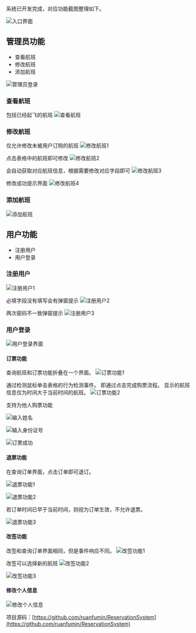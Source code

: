 系统已开发完成，对应功能截图整理如下。

![入口界面](https://upload-images.jianshu.io/upload_images/1248990-cc56d2b5c9344204.png?imageMogr2/auto-orient/strip%7CimageView2/2/w/1240)

## 管理员功能
- 查看航班
- 修改航班
- 添加航班

![管理员登录](https://upload-images.jianshu.io/upload_images/1248990-acea960ea332fa8a.png?imageMogr2/auto-orient/strip%7CimageView2/2/w/1240)

### 查看航班
包括已经起飞的航班
![查看航班](https://upload-images.jianshu.io/upload_images/1248990-975d82573f7827c0.png?imageMogr2/auto-orient/strip%7CimageView2/2/w/1240)

### 修改航班
仅允许修改未被用户订购的航班
![修改航班1](https://upload-images.jianshu.io/upload_images/1248990-f918a772f04a3016.png?imageMogr2/auto-orient/strip%7CimageView2/2/w/1240)

点击表格中的航班即可修改
![修改航班2](https://upload-images.jianshu.io/upload_images/1248990-ce6c2bcfece0e351.png?imageMogr2/auto-orient/strip%7CimageView2/2/w/1240)

会自动获取对应航班信息，根据需要修改对应字段即可
![修改航班3](https://upload-images.jianshu.io/upload_images/1248990-5f932e954533ed6e.png?imageMogr2/auto-orient/strip%7CimageView2/2/w/1240)

修改成功提示界面
![修改航班4](https://upload-images.jianshu.io/upload_images/1248990-98be4edad7a55555.png?imageMogr2/auto-orient/strip%7CimageView2/2/w/1240)

### 添加航班
![添加航班](https://upload-images.jianshu.io/upload_images/1248990-7d78f958badd862b.png?imageMogr2/auto-orient/strip%7CimageView2/2/w/1240)

## 用户功能
- 注册用户
- 用户登录

### 注册用户
![注册用户1](https://upload-images.jianshu.io/upload_images/1248990-368ba2a1e547ad7a.png?imageMogr2/auto-orient/strip%7CimageView2/2/w/1240)

必填字段没有填写会有弹窗提示
![注册用户2](https://upload-images.jianshu.io/upload_images/1248990-643da0f4f262252d.png?imageMogr2/auto-orient/strip%7CimageView2/2/w/1240)

两次密码不一致弹窗提示
![注册用户3](https://upload-images.jianshu.io/upload_images/1248990-2588eeb3201f839b.png?imageMogr2/auto-orient/strip%7CimageView2/2/w/1240)

### 用户登录
![用户登录界面](https://upload-images.jianshu.io/upload_images/1248990-b5003226a3921f8a.png?imageMogr2/auto-orient/strip%7CimageView2/2/w/1240)

#### 订票功能
查询航班和订票功能折叠在一个界面。
![订票功能1](https://upload-images.jianshu.io/upload_images/1248990-5372351d9dfdc02e.png?imageMogr2/auto-orient/strip%7CimageView2/2/w/1240)

通过检测鼠标单击表格的行为检测事件。
即通过点击完成购票流程。
显示的航班信息仅为时间大于当前时间的航班。
![订票功能2](https://upload-images.jianshu.io/upload_images/1248990-562f20c9d611ae8d.png?imageMogr2/auto-orient/strip%7CimageView2/2/w/1240)

支持为他人购票功能

![输入姓名](https://upload-images.jianshu.io/upload_images/1248990-7a6c837e697f3401.png?imageMogr2/auto-orient/strip%7CimageView2/2/w/1240)

![输入身份证号](https://upload-images.jianshu.io/upload_images/1248990-83655f7c44fbb8eb.png?imageMogr2/auto-orient/strip%7CimageView2/2/w/1240)

![订票成功](https://upload-images.jianshu.io/upload_images/1248990-96ecb6147f3c5a6f.png?imageMogr2/auto-orient/strip%7CimageView2/2/w/1240)

#### 退票功能
在查询订单界面，点击订单即可退订。


![退票功能1](https://upload-images.jianshu.io/upload_images/1248990-aac768a18a8ed242.png?imageMogr2/auto-orient/strip%7CimageView2/2/w/1240)

![退票功能2](https://upload-images.jianshu.io/upload_images/1248990-69a4f2379f29b20c.png?imageMogr2/auto-orient/strip%7CimageView2/2/w/1240)

若订单时间已早于当前时间，则视为订单生效，不允许退票。

![退票功能3](https://upload-images.jianshu.io/upload_images/1248990-53dbbcd58014dcce.png?imageMogr2/auto-orient/strip%7CimageView2/2/w/1240)

#### 改签功能
改签和查询订单界面相同，但是事件响应不同。
![改签功能1](https://upload-images.jianshu.io/upload_images/1248990-b064dec7b0384c82.png?imageMogr2/auto-orient/strip%7CimageView2/2/w/1240)

改签可以选择新的航班
![改签功能2](https://upload-images.jianshu.io/upload_images/1248990-3b332b1130a1fd59.png?imageMogr2/auto-orient/strip%7CimageView2/2/w/1240)

![改签功能3](https://upload-images.jianshu.io/upload_images/1248990-9b79056e6147eb9a.png?imageMogr2/auto-orient/strip%7CimageView2/2/w/1240)

#### 修改个人信息
![修改个人信息](https://upload-images.jianshu.io/upload_images/1248990-225be38eccaa2e9b.png?imageMogr2/auto-orient/strip%7CimageView2/2/w/1240)


项目源码：[https://github.com/ruanfumin/ReservationSystem](https://github.com/ruanfumin/ReservationSystem)
